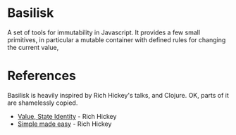 Basilisk
========

A set of tools for immutability in Javascript.  It provides a few small primitives, 
in particular a mutable container with defined rules for changing the current value,

References
==========

Basilisk is heavily inspired by Rich Hickey's talks, and Clojure.  OK, parts of 
it are shamelessly copied.

- [Value, State Identity](http://www.infoq.com/presentations/Value-Identity-State-Rich-Hickey) - Rich Hickey
- [Simple made easy](http://www.infoq.com/presentations/Simple-Made-Easy) - Rich Hickey